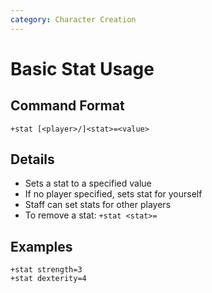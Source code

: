 ```yaml
---
category: Character Creation
---
```

# Basic Stat Usage

## Command Format
`+stat [<player>/]<stat>=<value>`

## Details
- Sets a stat to a specified value
- If no player specified, sets stat for yourself
- Staff can set stats for other players
- To remove a stat: `+stat <stat>=`

## Examples
```
+stat strength=3
+stat dexterity=4
